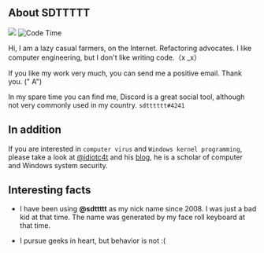 ## About SDTTTTT

[![](https://img.shields.io/discord/828070178897133638)](https://discord.gg/wwZyJ3Etwt)
![Code Time](https://img.shields.io/endpoint?style=social&url=https://codetime-api.datreks.com/badge/1465?logoColor=dark%26project=%26recentMS=1296000000%26showProject=false)

Hi, I am a lazy casual farmers, on the Internet. Refactoring advocates. 
I like computer engineering, but I don't like writing code.（x _x）

If you like my work very much, you can send me a positive email. Thank you. (" A")

In my spare time you can find me, Discord is a great social tool, although not very commonly used in my country. `sdtttttt#4241`

## In addition

If you are interested in `computer virus` and `Windows kernel programming`, please take a look at [@idiotc4t](https://github.com/idiotc4t) and his [blog](https://idiotc4t.gitbook.io/), he is a scholar of computer and Windows system security.

## Interesting facts

* I have been using **@sdttttt** as my nick name since 2008.
I was just a bad kid at that time.
The name was generated by my face roll keyboard at that time.

* I pursue geeks in heart, but behavior is not :(
